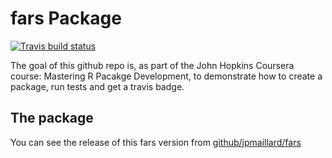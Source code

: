 
# fars Package

<!-- badges: start -->
[![Travis build status](https://travis-ci.org/jpmaillard/fars.svg?branch=master)](https://travis-ci.org/jpmaillard/fars)
<!-- badges: end -->

The goal of this github repo is, as part of the John Hopkins Coursera course: Mastering R Pacakge Development, to demonstrate how to create a package, run tests and get a travis badge.


## The package

You can see the release of this fars version from [github/jpmaillard/fars](https://github.com/jpmaillard/fars) 
